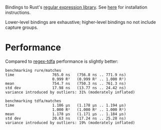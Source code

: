 Bindings to Rust's [regular expression library](https://github.com/rust-lang/regex). See [here](https://github.com/rust-lang/regex/tree/master/regex-capi#c-api-for-rusts-regex-engine) for installation instructions.

Lower-level bindings are exhaustive; higher-level bindings no not include
capture groups.

# Performance

Compared to [regex-tdfa](https://hackage.haskell.org/package/regex-tdfa)
performance is slightly better:

```
benchmarking rure/matches
time                 765.0 ns   (756.8 ns .. 771.9 ns)
                     0.999 R²   (0.999 R² .. 1.000 R²)
mean                 754.7 ns   (750.3 ns .. 761.3 ns)
std dev              17.98 ns   (13.77 ns .. 24.42 ns)
variance introduced by outliers: 31% (moderately inflated)

benchmarking tdfa/matches
time                 1.186 μs   (1.178 μs .. 1.194 μs)
                     1.000 R²   (1.000 R² .. 1.000 R²)
mean                 1.178 μs   (1.171 μs .. 1.184 μs)
std dev              20.63 ns   (17.24 ns .. 25.28 ns)
variance introduced by outliers: 19% (moderately inflated)
```
